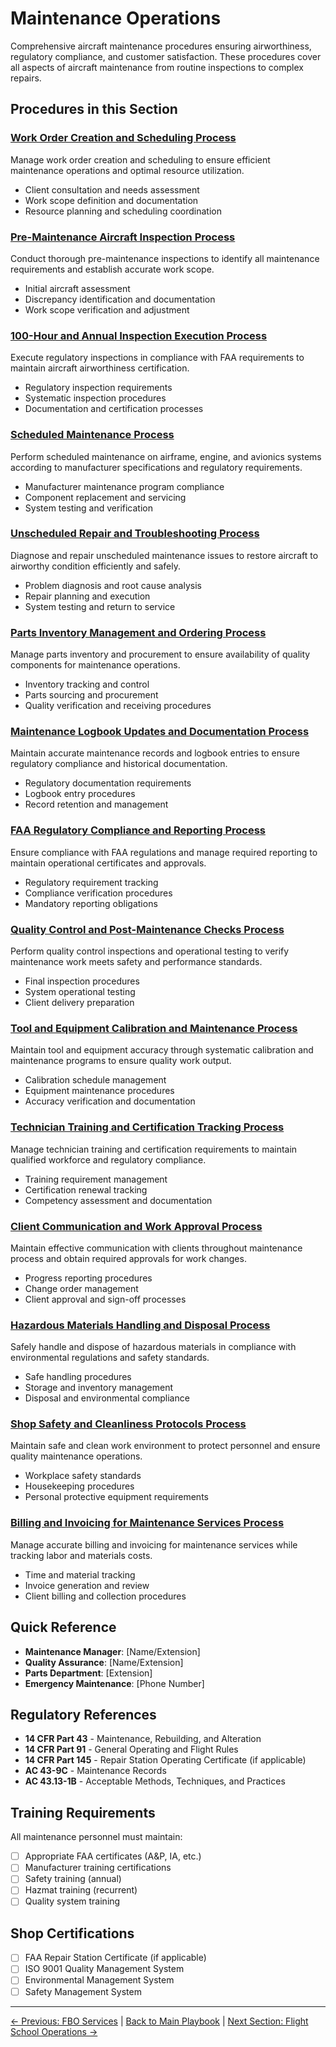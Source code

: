 # Maintenance Operations

Comprehensive aircraft maintenance procedures ensuring airworthiness, regulatory compliance, and customer satisfaction. These procedures cover all aspects of aircraft maintenance from routine inspections to complex repairs.

## Procedures in this Section

### [Work Order Creation and Scheduling Process](01-work-order-creation-scheduling.md)
Manage work order creation and scheduling to ensure efficient maintenance operations and optimal resource utilization.
- Client consultation and needs assessment
- Work scope definition and documentation
- Resource planning and scheduling coordination

### [Pre-Maintenance Aircraft Inspection Process](02-pre-maintenance-inspection.md)
Conduct thorough pre-maintenance inspections to identify all maintenance requirements and establish accurate work scope.
- Initial aircraft assessment
- Discrepancy identification and documentation
- Work scope verification and adjustment

### [100-Hour and Annual Inspection Execution Process](03-100hr-annual-inspection.md)
Execute regulatory inspections in compliance with FAA requirements to maintain aircraft airworthiness certification.
- Regulatory inspection requirements
- Systematic inspection procedures
- Documentation and certification processes

### [Scheduled Maintenance Process](04-scheduled-maintenance.md)
Perform scheduled maintenance on airframe, engine, and avionics systems according to manufacturer specifications and regulatory requirements.
- Manufacturer maintenance program compliance
- Component replacement and servicing
- System testing and verification

### [Unscheduled Repair and Troubleshooting Process](05-unscheduled-repair-troubleshooting.md)
Diagnose and repair unscheduled maintenance issues to restore aircraft to airworthy condition efficiently and safely.
- Problem diagnosis and root cause analysis
- Repair planning and execution
- System testing and return to service

### [Parts Inventory Management and Ordering Process](06-parts-inventory-ordering.md)
Manage parts inventory and procurement to ensure availability of quality components for maintenance operations.
- Inventory tracking and control
- Parts sourcing and procurement
- Quality verification and receiving procedures

### [Maintenance Logbook Updates and Documentation Process](07-logbook-documentation.md)
Maintain accurate maintenance records and logbook entries to ensure regulatory compliance and historical documentation.
- Regulatory documentation requirements
- Logbook entry procedures
- Record retention and management

### [FAA Regulatory Compliance and Reporting Process](08-faa-compliance-reporting.md)
Ensure compliance with FAA regulations and manage required reporting to maintain operational certificates and approvals.
- Regulatory requirement tracking
- Compliance verification procedures
- Mandatory reporting obligations

### [Quality Control and Post-Maintenance Checks Process](09-quality-control-checks.md)
Perform quality control inspections and operational testing to verify maintenance work meets safety and performance standards.
- Final inspection procedures
- System operational testing
- Client delivery preparation

### [Tool and Equipment Calibration and Maintenance Process](10-tool-equipment-calibration.md)
Maintain tool and equipment accuracy through systematic calibration and maintenance programs to ensure quality work output.
- Calibration schedule management
- Equipment maintenance procedures
- Accuracy verification and documentation

### [Technician Training and Certification Tracking Process](11-technician-training-certification.md)
Manage technician training and certification requirements to maintain qualified workforce and regulatory compliance.
- Training requirement management
- Certification renewal tracking
- Competency assessment and documentation

### [Client Communication and Work Approval Process](12-customer-communication-approval.md)
Maintain effective communication with clients throughout maintenance process and obtain required approvals for work changes.
- Progress reporting procedures
- Change order management
- Client approval and sign-off processes

### [Hazardous Materials Handling and Disposal Process](13-hazmat-handling-disposal.md)
Safely handle and dispose of hazardous materials in compliance with environmental regulations and safety standards.
- Safe handling procedures
- Storage and inventory management
- Disposal and environmental compliance

### [Shop Safety and Cleanliness Protocols Process](14-shop-safety-cleanliness.md)
Maintain safe and clean work environment to protect personnel and ensure quality maintenance operations.
- Workplace safety standards
- Housekeeping procedures
- Personal protective equipment requirements

### [Billing and Invoicing for Maintenance Services Process](15-billing-invoicing-maintenance.md)
Manage accurate billing and invoicing for maintenance services while tracking labor and materials costs.
- Time and material tracking
- Invoice generation and review
- Client billing and collection procedures

## Quick Reference
- **Maintenance Manager**: [Name/Extension]
- **Quality Assurance**: [Name/Extension]
- **Parts Department**: [Extension]
- **Emergency Maintenance**: [Phone Number]

## Regulatory References
- **14 CFR Part 43** - Maintenance, Rebuilding, and Alteration
- **14 CFR Part 91** - General Operating and Flight Rules
- **14 CFR Part 145** - Repair Station Operating Certificate (if applicable)
- **AC 43-9C** - Maintenance Records
- **AC 43.13-1B** - Acceptable Methods, Techniques, and Practices

## Training Requirements
All maintenance personnel must maintain:
- [ ] Appropriate FAA certificates (A&P, IA, etc.)
- [ ] Manufacturer training certifications
- [ ] Safety training (annual)
- [ ] Hazmat training (recurrent)
- [ ] Quality system training

## Shop Certifications
- [ ] FAA Repair Station Certificate (if applicable)
- [ ] ISO 9001 Quality Management System
- [ ] Environmental Management System
- [ ] Safety Management System

---
[← Previous: FBO Services](../01-fbo-services/README.md) | [Back to Main Playbook](../../README.md) | [Next Section: Flight School Operations →](../03-flight-school-operations/README.md)
